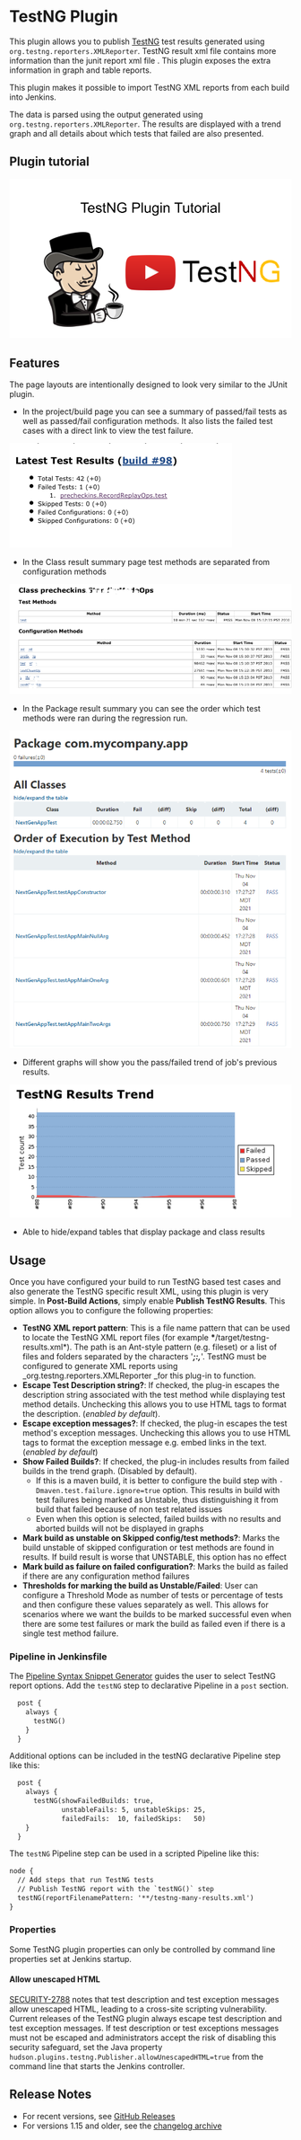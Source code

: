 # TestNG Plugin

This plugin allows you to publish [TestNG](https://testng.org/doc/) test results generated
using `org.testng.reporters.XMLReporter`. TestNG result xml file contains
more information than the junit report xml file . This plugin exposes
the extra information in graph and table reports.

This plugin makes it possible to import TestNG XML reports from each
build into Jenkins.

The data is parsed using the output generated using
`org.testng.reporters.XMLReporter`. The results are displayed with a
trend graph and all details about which tests that failed are also
presented.

## Plugin tutorial

[![User tutorial by Darin Pope](images/plugin-tutorial-video.png)](https://www.youtube.com/watch?v=Mr0mohlaQEY)

## Features

The page layouts are intentionally designed to look very similar to
the JUnit plugin.

-   In the project/build page you can see a summary of passed/fail tests
    as well as passed/fail configuration methods. It also lists the
    failed test cases with a direct link to view the test failure.

![](docs/images/test-summary.png)

-   In the Class result summary page test methods are separated from
    configuration methods

![](docs/images/test-result.png)

-   In the Package result summary you can see the order which test
    methods were ran during the regression run.

![](docs/images/execution-order.png)

-   Different graphs will show you the pass/failed trend of job's
    previous results.

![](docs/images/test-graph.png)

-   Able to hide/expand tables that display package and class results

## Usage

Once you have configured your build to run TestNG based test cases and
also generate the TestNG specific result XML, using this plugin is very
simple. In **Post-Build Actions**, simply enable **Publish TestNG
Results**. This option allows you to configure the following properties:

-   **TestNG XML report pattern**: This is a file name pattern that can
    be used to locate the TestNG XML report files (for example
    **\***/target/testng-results.xml\*). The path is an Ant-style
    pattern (e.g. fileset) or a list of files and folders separated by
    the characters '***;:,***'. TestNG must be configured to generate
    XML reports using \_org.testng.reporters.XMLReporter \_for this
    plug-in to function.
-   **Escape Test Description string?**: If checked, the plug-in escapes
    the description string associated with the test method while
    displaying test method details. Unchecking this allows you to use
    HTML tags to format the description. (*enabled by default*).
-   **Escape exception messages?**: If checked, the plug-in escapes the
    test method's exception messages. Unchecking this allows you to use
    HTML tags to format the exception message e.g. embed links in the
    text. (*enabled by default*)
-   **Show Failed Builds?**: If checked, the plug-in includes results
    from failed builds in the trend graph. (Disabled by default).
    -   If this is a maven build, it is better to configure the build
        step with `-Dmaven.test.failure.ignore=true` option. This
        results in build with test failures being marked as Unstable,
        thus distinguishing it from build that failed because of non
        test related issues
    -   Even when this option is selected, failed builds with no results
        and aborted builds will not be displayed in graphs
-   **Mark build as unstable on Skipped config/test methods?**: Marks
    the build unstable of skipped configuration or test methods are
    found in results. If build result is worse that UNSTABLE, this
    option has no effect
-   **Mark build as failure on failed configuration?**: Marks the build
    as failed if there are any configuration method failures
-   **Thresholds for marking the build as Unstable/Failed**: User can
    configure a Threshold Mode as number of tests or percentage of tests
    and then configure these values separately as well. This allows for
    scenarios where we want the builds to be marked successful even when
    there are some test failures or mark the build as failed even if
    there is a single test method failure.

### Pipeline in Jenkinsfile

The [Pipeline Syntax Snippet Generator](https://www.jenkins.io/redirect/pipeline-snippet-generator) guides the user to select TestNG report options.
Add the `testNG` step to declarative Pipeline in a `post` section.

```
  post {
    always {
      testNG()
    }
  }
```

Additional options can be included in the testNG declarative Pipeline step like this:

```
  post {
    always {
      testNG(showFailedBuilds: true,
             unstableFails: 5, unstableSkips: 25,
             failedFails:  10, failedSkips:   50)
    }
  }
```

The `testNG` Pipeline step can be used in a scripted Pipeline like this:

```
node {
  // Add steps that run TestNG tests
  // Publish TestNG report with the `testNG()` step
  testNG(reportFilenamePattern: '**/testng-many-results.xml')
}
```

### Properties

Some TestNG plugin properties can only be controlled by command line properties set at Jenkins startup.

#### Allow unescaped HTML

[SECURITY-2788](https://www.jenkins.io/security/advisory/2022-06-30/#SECURITY-2788) notes that test description and test exception messages allow unescaped HTML, leading to a cross-site scripting vulnerability.
Current releases of the TestNG plugin always escape test description and test exception messages.
If test description or test exceptions messages must not be escaped and administrators accept the risk of disabling this security safeguard, set the Java property
`hudson.plugins.testng.Publisher.allowUnescapedHTML=true`
from the command line that starts the Jenkins controller.

## Release Notes

* For recent versions, see [GitHub Releases](https://github.com/jenkinsci/testng-plugin-plugin/releases)
* For versions 1.15 and older, see the [changelog archive](https://github.com/jenkinsci/testng-plugin-plugin/blob/552.va20eb2369116/CHANGELOG.md)

